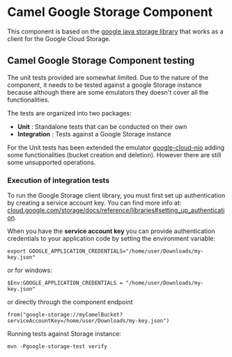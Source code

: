 # Camel Google Storage Component
This component is based on the [google java storage library](https://github.com/googleapis/java-storage) that works as a client for the Google Cloud Storage.


## Camel Google Storage Component testing

The unit tests provided are somewhat limited.
Due to the nature of the component, it needs to be tested against a google Storage instance because although there are some emulators
they doesn't cover all the functionalities.

The tests are organized into two packages:
* **Unit** : Standalone tests that can be conducted on their own
* **Integration** : Tests against a Google Storage instance

For the Unit tests has been extended the emulator [google-cloud-nio](https://github.com/googleapis/java-storage-nio/tree/master/google-cloud-nio/src/main/java/com/google/cloud/storage/contrib/nio/testing)
adding some functionalities (bucket creation and deletion). However there are still some unsupported operations.


### Execution of integration tests

To run the Google Storage client library, you must first set up authentication by creating a service account key.
You can find more info at: [cloud.google.com/storage/docs/reference/libraries#setting_up_authentication](https://cloud.google.com/storage/docs/reference/libraries#setting_up_authentication).

When you have the **service account key** you can provide authentication credentials to your application code by setting the environment variable:

`export GOOGLE_APPLICATION_CREDENTIALS="/home/user/Downloads/my-key.json"`

or for windows:

`$Env:GOOGLE_APPLICATION_CREDENTIALS = "/home/user/Downloads/my-key.json"`

or directly through the component endpoint

`from("google-storage://myCamelBucket?serviceAccountKey=/home/user/Downloads/my-key.json")`


Running tests against Storage instance:

```
mvn -Pgoogle-storage-test verify
```


